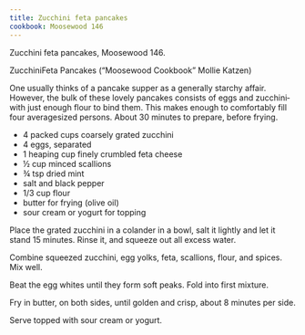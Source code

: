 ```yaml
---
title: Zucchini feta pancakes
cookbook: Moosewood 146
---
```

Zucchini feta pancakes, Moosewood 146.

Zucchini­Feta Pancakes (“Moosewood Cookbook” Mollie Katzen)

One usually thinks of a pancake supper as a generally starchy affair.
However, the bulk of these lovely pancakes consists of eggs and
zucchini­with just enough flour to bind them. This makes enough to
comfortably fill four average­sized persons.  About 30 minutes to
prepare, before frying.

* 4 packed cups coarsely grated zucchini
* 4 eggs, separated
* 1 heaping cup finely crumbled feta cheese
* ½ cup minced scallions
* ¾ tsp dried mint
* salt and black pepper
* 1/3 cup flour
* butter for frying (olive oil)
* sour cream or yogurt for topping

Place the grated zucchini in a colander in a bowl, salt it lightly
and let it stand 15 minutes. Rinse it, and squeeze out all excess
water.

Combine squeezed zucchini, egg yolks, feta, scallions, flour, and spices. Mix well.

Beat the egg whites until they form soft peaks. Fold into first mixture.

Fry in butter, on both sides, until golden and crisp, about 8 minutes per side.

Serve topped with sour cream or yogurt.
